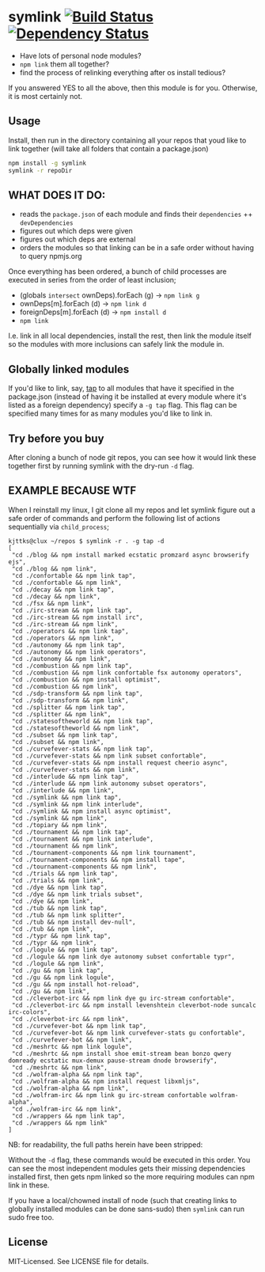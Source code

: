 # symlink [![Build Status](https://secure.travis-ci.org/clux/symlink.png)](http://travis-ci.org/clux/symlink) [![Dependency Status](https://david-dm.org/clux/symlink.png)](https://david-dm.org/clux/symlink)

- Have lots of personal node modules?
- `npm link` them all together?
- find the process of relinking everything after os install tedious?

If you answered YES to all the above, then this module is for you.
Otherwise, it is most certainly not.

## Usage
Install, then run in the directory containing all your repos that youd like to link together (will take all folders that contain a package.json)

```bash
npm install -g symlink
symlink -r repoDir
```

## WHAT DOES IT DO:

- reads the `package.json` of each module and finds their `dependencies` ++ `devDependencies`
- figures out which deps were given
- figures out which deps are external
- orders the modules so that linking can be in a safe order without having to query npmjs.org

Once everything has been ordered, a bunch of child processes are executed in series from the order of least inclusion;

- (globals `intersect` ownDeps).forEach (g) -> `npm link g`
- ownDeps[m].forEach (d) -> `npm link d`
- foreignDeps[m].forEach (d) -> `npm install d`
- `npm link`

I.e. link in all local dependencies, install the rest, then link the module itself so the modules with more inclusions can safely link the module in.

## Globally linked modules
If you'd like to link, say, [tap](https://npmjs.org/package/tap) to all modules that have it specified in the package.json (instead of having it be installed at every module where it's listed as a foreign dependency) specify a `-g tap` flag. This flag can be specified many times for as many modules you'd like to link in.

## Try before you buy
After cloning a bunch of node git repos, you can see how it would link these together first by running symlink with the dry-run `-d` flag.

## EXAMPLE BECAUSE WTF
When I reinstall my linux, I git clone all my repos and let symlink figure out a safe order of commands and perform the following list of actions sequentially via `child_process`;

```
kjttks@clux ~/repos $ symlink -r . -g tap -d
[
 "cd ./blog && npm install marked ecstatic promzard async browserify ejs",
 "cd ./blog && npm link",
 "cd ./confortable && npm link tap",
 "cd ./confortable && npm link",
 "cd ./decay && npm link tap",
 "cd ./decay && npm link",
 "cd ./fsx && npm link",
 "cd ./irc-stream && npm link tap",
 "cd ./irc-stream && npm install irc",
 "cd ./irc-stream && npm link",
 "cd ./operators && npm link tap",
 "cd ./operators && npm link",
 "cd ./autonomy && npm link tap",
 "cd ./autonomy && npm link operators",
 "cd ./autonomy && npm link",
 "cd ./combustion && npm link tap",
 "cd ./combustion && npm link confortable fsx autonomy operators",
 "cd ./combustion && npm install optimist",
 "cd ./combustion && npm link",
 "cd ./sdp-transform && npm link tap",
 "cd ./sdp-transform && npm link",
 "cd ./splitter && npm link tap",
 "cd ./splitter && npm link",
 "cd ./statesoftheworld && npm link tap",
 "cd ./statesoftheworld && npm link",
 "cd ./subset && npm link tap",
 "cd ./subset && npm link",
 "cd ./curvefever-stats && npm link tap",
 "cd ./curvefever-stats && npm link subset confortable",
 "cd ./curvefever-stats && npm install request cheerio async",
 "cd ./curvefever-stats && npm link",
 "cd ./interlude && npm link tap",
 "cd ./interlude && npm link autonomy subset operators",
 "cd ./interlude && npm link",
 "cd ./symlink && npm link tap",
 "cd ./symlink && npm link interlude",
 "cd ./symlink && npm install async optimist",
 "cd ./symlink && npm link",
 "cd ./topiary && npm link",
 "cd ./tournament && npm link tap",
 "cd ./tournament && npm link interlude",
 "cd ./tournament && npm link",
 "cd ./tournament-components && npm link tournament",
 "cd ./tournament-components && npm install tape",
 "cd ./tournament-components && npm link",
 "cd ./trials && npm link tap",
 "cd ./trials && npm link",
 "cd ./dye && npm link tap",
 "cd ./dye && npm link trials subset",
 "cd ./dye && npm link",
 "cd ./tub && npm link tap",
 "cd ./tub && npm link splitter",
 "cd ./tub && npm install dev-null",
 "cd ./tub && npm link",
 "cd ./typr && npm link tap",
 "cd ./typr && npm link",
 "cd ./logule && npm link tap",
 "cd ./logule && npm link dye autonomy subset confortable typr",
 "cd ./logule && npm link",
 "cd ./gu && npm link tap",
 "cd ./gu && npm link logule",
 "cd ./gu && npm install hot-reload",
 "cd ./gu && npm link",
 "cd ./cleverbot-irc && npm link dye gu irc-stream confortable",
 "cd ./cleverbot-irc && npm install levenshtein cleverbot-node suncalc irc-colors",
 "cd ./cleverbot-irc && npm link",
 "cd ./curvefever-bot && npm link tap",
 "cd ./curvefever-bot && npm link curvefever-stats gu confortable",
 "cd ./curvefever-bot && npm link",
 "cd ./meshrtc && npm link logule",
 "cd ./meshrtc && npm install shoe emit-stream bean bonzo qwery domready ecstatic mux-demux pause-stream dnode browserify",
 "cd ./meshrtc && npm link",
 "cd ./wolfram-alpha && npm link tap",
 "cd ./wolfram-alpha && npm install request libxmljs",
 "cd ./wolfram-alpha && npm link",
 "cd ./wolfram-irc && npm link gu irc-stream confortable wolfram-alpha",
 "cd ./wolfram-irc && npm link",
 "cd ./wrappers && npm link tap",
 "cd ./wrappers && npm link"
]
```

NB: for readability, the full paths herein have been stripped:

Without the `-d` flag, these commands would be executed in this order.
You can see the most independent modules gets their missing dependencies installed first, then gets npm linked so the more requiring modules can npm link in these.

If you have a local/chowned install of node (such that creating links to globally installed modules can be done sans-sudo) then `symlink` can run sudo free too.

## License
MIT-Licensed. See LICENSE file for details.
